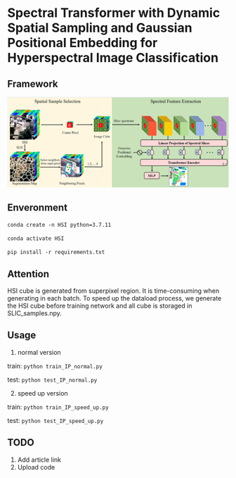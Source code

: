 # Spectral Transformer with Dynamic Spatial Sampling and Gaussian Positional Embedding for Hyperspectral Image Classification
## Framework
![Alt text](./framework.png)

## Enveronment

`conda create -n HSI python=3.7.11`

`conda activate HSI`

`pip install -r requirements.txt`

## Attention
HSI cube is generated from superpixel region. It is time-consuming when generating in each batch. To speed up the dataload process, we generate the HSI cube before training network and all cube is storaged in SLIC_samples.npy.

## Usage
1. normal version

train:  `python train_IP_normal.py`

test:   `python test_IP_normal.py`

2. speed up version

train:  `python train_IP_speed_up.py`

test:   `python test_IP_speed_up.py`

## TODO
1. Add article link 
2. Upload code 
